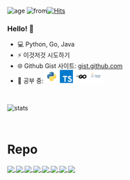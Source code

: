 
![age](https://img.shields.io/badge/Age-99-blue) ![from](https://img.shields.io/badge/from-korea-red)[![Hits](https://hits.seeyoufarm.com/api/count/incr/badge.svg?url=https%3A%2F%2Fgithub.com%2FAlfex4936%2FAlfex4936&count_bg=%23000000&title_bg=%23000000&icon=github.svg&icon_color=%23E7E7E7&title=%7C&edge_flat=false)](https://hits.seeyoufarm.com)
### Hello! 👋

- 💻 Python, Go, Java
- ⚡ 이것저것 시도하기
- 🌐 Github Gist 사이트: [gist.github.com](https://gist.github.com/Alfex4936)
- 🏫 공부 중: 
<code><img height="30" src="https://raw.githubusercontent.com/github/explore/80688e429a7d4ef2fca1e82350fe8e3517d3494d/topics/python/python.png"></code>
<code><img height="30" src="https://raw.githubusercontent.com/github/explore/80688e429a7d4ef2fca1e82350fe8e3517d3494d/topics/typescript/typescript.png"></code>
<code><img height="30" src="https://raw.githubusercontent.com/github/explore/80688e429a7d4ef2fca1e82350fe8e3517d3494d/topics/go/go.png"></code>
<code><img height="30" src="https://raw.githubusercontent.com/github/explore/80688e429a7d4ef2fca1e82350fe8e3517d3494d/topics/java/java.png"></code>

<br />

![stats](https://github-readme-stats.vercel.app/api/?username=alfex4936&show_owner=false&show_icons=true&theme=radical&hide_border=true&hide_rank=false&count_private=true&include_all_commits=true)

<br />

<h1>Repo</h1>
<a href="https://github.com/Alfex4936/alfex4936.github.io">
  <img align="center" src="https://github-readme-stats.vercel.app/api/pin?username=alfex4936&repo=alfex4936.github.io&theme=radical&cache_seconds=86400" />
</a>

<a href="https://github.com/Alfex4936/python-bigO-calculator">
  <img align="center" src="https://github-readme-stats.vercel.app/api/pin?username=alfex4936&repo=python-bigO-calculator&theme=radical&cache_seconds=86400" />
</a>

<a href="https://github.com/Alfex4936/KakaoChatBot-Golang">
  <img align="center" src="https://github-readme-stats.vercel.app/api/pin?username=alfex4936&repo=KakaoChatBot-Golang&theme=radical&cache_seconds=86400" />
</a>

<a href="https://github.com/Alfex4936/kakao">
  <img align="center" src="https://github-readme-stats.vercel.app/api/pin?username=alfex4936&repo=kakao&theme=radical&cache_seconds=86400" />
</a>

<a href="https://github.com/Alfex4936/Kafka-Local-CLI">
  <img align="center" src="https://github-readme-stats.vercel.app/api/pin?username=alfex4936&repo=Kafka-Local-CLI&theme=radical&cache_seconds=86400" />
</a>

<a href="https://github.com/Alfex4936/V-algorithms">
  <img align="center" src="https://github-readme-stats.vercel.app/api/pin?username=alfex4936&repo=V-algorithms&theme=radical&cache_seconds=86400" />
</a>

<a href="https://github.com/Alfex4936/kafka-Studies">
  <img align="center" src="https://github-readme-stats.vercel.app/api/pin?username=alfex4936&repo=kafka-Studies&theme=radical&cache_seconds=86400" />
</a>

<a href="https://github.com/MIRAGE-Dev/frameworks_base_slim">
  <img align="center" src="https://github-readme-stats.vercel.app/api/pin?username=MIRAGE-Dev&repo=frameworks_base_slim&theme=radical&cache_seconds=86400" />
</a>

<br />

<!--
<h1>Github 언어 사용 비율</h1>
<img align="left" src="https://github-readme-stats.vercel.app/api/top-langs/?username=alfex4936&layout=compact&theme=dark&hide=lua,dart,assembly&hide_title=true" />
-->
